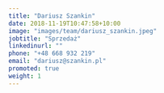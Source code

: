 ```yaml
---
title: "Dariusz Szankin"
date: 2018-11-19T10:47:58+10:00
image: "images/team/dariusz_szankin.jpeg"
jobtitle: "Sprzedaż"
linkedinurl: ""
phone: "+48 668 932 219"
email: "dariusz@szankin.pl"
promoted: true
weight: 1
---
```

